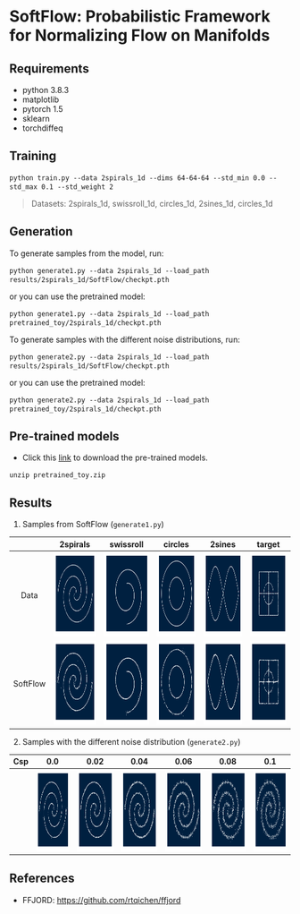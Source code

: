 # SoftFlow: Probabilistic Framework for Normalizing Flow on Manifolds


## Requirements
- python 3.8.3
- matplotlib
- pytorch 1.5
- sklearn
- torchdiffeq

## Training
```train
python train.py --data 2spirals_1d --dims 64-64-64 --std_min 0.0 --std_max 0.1 --std_weight 2
```
> Datasets: 2spirals_1d, swissroll_1d, circles_1d, 2sines_1d, circles_1d

## Generation

To generate samples from the model, run:

```generate
python generate1.py --data 2spirals_1d --load_path results/2spirals_1d/SoftFlow/checkpt.pth
```

or you can use the pretrained model:
```generate
python generate1.py --data 2spirals_1d --load_path pretrained_toy/2spirals_1d/checkpt.pth
```

To generate samples with the different noise distributions, run:

```generate
python generate2.py --data 2spirals_1d --load_path results/2spirals_1d/SoftFlow/checkpt.pth
```

or you can use the pretrained model:
```generate
python generate2.py --data 2spirals_1d --load_path pretrained_toy/2spirals_1d/checkpt.pth
```

## Pre-trained models
- Click this [link](https://drive.google.com/open?id=19VzLEOZkr8swP24KUu7EikDpwsy6SX3y) to download the pre-trained models.
```
unzip pretrained_toy.zip
```

## Results
1. Samples from SoftFlow (`generate1.py`)

|               | 2spirals | swissroll | circles | 2sines | target |
|:-------------:|:--------:|:---------:|:-------:|:------:|:------:|
|      Data     |<img src="assets/generate1/2spirals_1d/sample_data.png" height=150/>|<img src="assets/generate1/swissroll_1d/sample_data.png" height=150/>|<img src="assets/generate1/circles_1d/sample_data.png" height=150/>|<img src="assets/generate1/2sines_1d/sample_data.png" height=150/>|<img src="assets/generate1/target_1d/sample_data.png" height=150/>|
| SoftFlow |<img src="assets/generate1/2spirals_1d/sample_softflow.png" height=150/>|<img src="assets/generate1/swissroll_1d/sample_softflow.png" height=150/>|<img src="assets/generate1/circles_1d/sample_softflow.png" height=150/>|<img src="assets/generate1/2sines_1d/sample_softflow.png" height=150/>|<img src="assets/generate1/target_1d/sample_softflow.png" height=150/>|

2. Samples with the different noise distribution (`generate2.py`)

| Csp | 0.0 | 0.02 | 0.04 | 0.06 | 0.08 | 0.1 |
|:---:|:---:|:----:|:----:|:----:|:----:|:---:|
||<img src="assets/generate2/2spirals_1d/sample_softflow_csp-0.0.png" height=145/>|<img src="assets/generate2/2spirals_1d/sample_softflow_csp-0.02.png" height=145/>|<img src="assets/generate2/2spirals_1d/sample_softflow_csp-0.04.png" height=145/>|<img src="assets/generate2/2spirals_1d/sample_softflow_csp-0.06.png" height=145/>|<img src="assets/generate2/2spirals_1d/sample_softflow_csp-0.08.png" height=145/>|<img src="assets/generate2/2spirals_1d/sample_softflow_csp-0.1.png" height=145/>|

## References
- FFJORD: https://github.com/rtqichen/ffjord